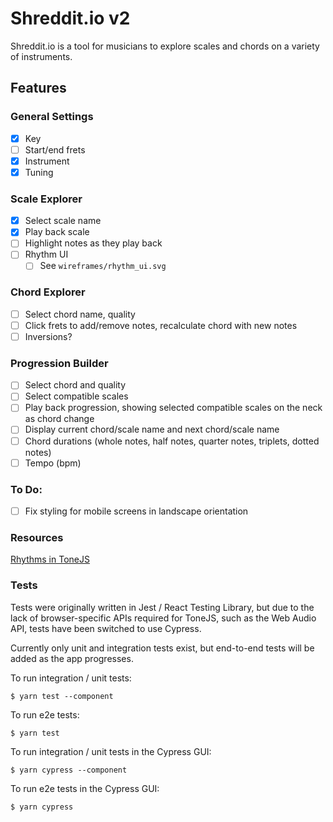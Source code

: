 # Shreddit.io v2

Shreddit.io is a tool for musicians to explore scales and chords on a variety of instruments. 

## Features

### General Settings
- [x] Key
- [ ] Start/end frets
- [x] Instrument
- [x] Tuning

### Scale Explorer
- [x] Select scale name
- [x] Play back scale
- [ ] Highlight notes as they play back
- [ ] Rhythm UI
  - [ ] See `wireframes/rhythm_ui.svg`

### Chord Explorer
- [ ] Select chord name, quality
- [ ] Click frets to add/remove notes, recalculate chord with new notes
- [ ] Inversions?

### Progression Builder
- [ ] Select chord and quality
- [ ] Select compatible scales
- [ ] Play back progression, showing selected compatible scales on the neck as chord change
- [ ] Display current chord/scale name and next chord/scale name
- [ ] Chord durations (whole notes, half notes, quarter notes, triplets, dotted notes)
- [ ] Tempo (bpm)

### To Do:
- [ ] Fix styling for mobile screens in landscape orientation

### Resources 
[Rhythms in ToneJS](https://www.guitarland.com/MusicTheoryWithToneJS/PlayRhythms.html) 

### Tests

Tests were originally written in Jest / React Testing Library, but due to the lack of browser-specific APIs required for ToneJS, such as the Web Audio API, tests have been switched to use Cypress.

Currently only unit and integration tests exist, but end-to-end tests will be added as the app progresses.

To run integration / unit tests:

```
$ yarn test --component
```

To run e2e tests:
```
$ yarn test
```

To run integration / unit tests in the Cypress GUI:
```
$ yarn cypress --component
```

To run e2e tests in the Cypress GUI:
```
$ yarn cypress
```